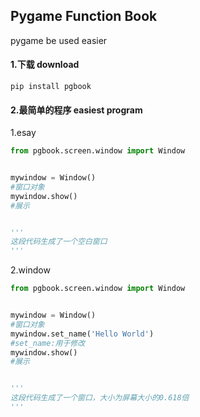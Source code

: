 ## Pygame Function Book

pygame be used easier

#### 1.下载 download

```shell
pip install pgbook
```

#### 2.最简单的程序 easiest program

1.esay

```python
from pgbook.screen.window import Window


mywindow = Window()
#窗口对象
mywindow.show()
#展示


'''
这段代码生成了一个空白窗口
'''
```

2.window

```python
from pgbook.screen.window import Window


mywindow = Window()
#窗口对象
mywindow.set_name('Hello World')
#set_name:用于修改
mywindow.show()
#展示


'''
这段代码生成了一个窗口，大小为屏幕大小的0.618倍
'''
```



